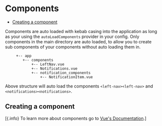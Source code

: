 # Components

- [Creating a component](#creating-a-component)

Components are auto loaded with kebab casing into the application as long as your using the `autoLoadComponents` provider in your config.
Only components in the main directory are auto loaded, to allow you to create sub components of your components without auto loading them in.

```tree
     +-- app
        +-- components
            +-- LeftNav.vue
            +-- Notifications.vue
            +-- notification_components
                +-- NotificationItem.vue
```

Above structure will auto load the components `<left-nav><left-nav>` and `<notifications><notifications>`.

## Creating a component

[{.info} To learn more about components go to [Vue's Documentation](https://vuejs.org/v2/guide/components.html).]
